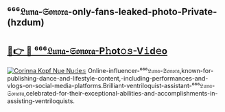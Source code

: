 ## ⁶⁶⁶𝔏𝔲𝔫𝔞-𝔖𝔬𝔫𝔬𝔯𝔞-only-fans​-leaked-photo​-Private-(hzdum)


# <h2><a href="https://mediaupload.pro?title=⁶⁶⁶𝔏𝔲𝔫𝔞-𝔖𝔬𝔫𝔬𝔯𝔞&ref=git">🔗👉 🔴 ⁶⁶⁶𝔏𝔲𝔫𝔞-𝔖𝔬𝔫𝔬𝔯𝔞-P𝚑ot𝚘𝚜-V𝚒d𝚎o</a></h2>

[![Corinna Kopf Nue Nu𝚍e𝚜](https://i.imgur.com/0qMVB7G.gif)](https://mediaupload.pro?title=⁶⁶⁶𝔏𝔲𝔫𝔞-𝔖𝔬𝔫𝔬𝔯𝔞&ref=git)
Online-influencer-⁶⁶⁶𝔏𝔲𝔫𝔞-𝔖𝔬𝔫𝔬𝔯𝔞,known-for-publishing-dance-and-lifestyle-content,-including-performances-and-vlogs-on-social-media-platforms.Brilliant-ventriloquist-assistant-⁶⁶⁶𝔏𝔲𝔫𝔞-𝔖𝔬𝔫𝔬𝔯𝔞,celebrated-for-their-exceptional-abilities-and-accomplishments-in-assisting-ventriloquists.  